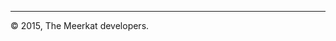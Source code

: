 
<hr>

<!-- Footer -->
<footer>
    <div class="row">
        <div class="col-lg-12">
            <p>&copy; 2015, The Meerkat developers.</p>
        </div>
    </div>
</footer>


</body>
</html>